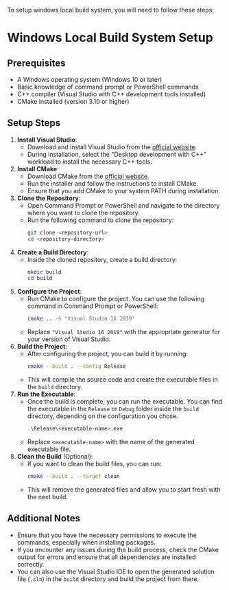 To setup windows local build system, you will need to follow these steps:
# Windows Local Build System Setup
## Prerequisites
- A Windows operating system (Windows 10 or later)
- Basic knowledge of command prompt or PowerShell commands
- C++ compiler (Visual Studio with C++ development tools installed)
- CMake installed (version 3.10 or higher)
## Setup Steps
1. **Install Visual Studio**:
   - Download and install Visual Studio from the [official website](https://visualstudio.microsoft.com/).
   - During installation, select the "Desktop development with C++" workload to install the necessary C++ tools.
2. **Install CMake**:
   - Download CMake from the [official website](https://cmake.org/download/).
   - Run the installer and follow the instructions to install CMake.
   - Ensure that you add CMake to your system PATH during installation.
3. **Clone the Repository**:
   - Open Command Prompt or PowerShell and navigate to the directory where you want to clone the repository.
   - Run the following command to clone the repository:
     ```bash
     git clone <repository-url>
     cd <repository-directory>
     ```
4. **Create a Build Directory**:
   - Inside the cloned repository, create a build directory:
     ```bash
     mkdir build
     cd build
     ```
5. **Configure the Project**:
   - Run CMake to configure the project. You can use the following command in Command Prompt or PowerShell:
     ```bash
     cmake .. -G "Visual Studio 16 2019"
     ```
   - Replace `"Visual Studio 16 2019"` with the appropriate generator for your version of Visual Studio.
6. **Build the Project**:
   - After configuring the project, you can build it by running:
     ```bash
     cmake --build . --config Release
     ```
   - This will compile the source code and create the executable files in the `build` directory.
7. **Run the Executable**:
   - Once the build is complete, you can run the executable. You can find the executable in the `Release` or `Debug` folder inside the `build` directory, depending on the configuration you chose.
     ```bash
     .\Release\<executable-name>.exe
     ```
   - Replace `<executable-name>` with the name of the generated executable file.
8. **Clean the Build** (Optional):
   - If you want to clean the build files, you can run:
     ```bash
     cmake --build . --target clean
     ```
   - This will remove the generated files and allow you to start fresh with the next build.
## Additional Notes
- Ensure that you have the necessary permissions to execute the commands, especially when installing packages.
- If you encounter any issues during the build process, check the CMake output for errors and ensure that all dependencies are installed correctly.
- You can also use the Visual Studio IDE to open the generated solution file (`.sln`) in the `build` directory and build the project from there.